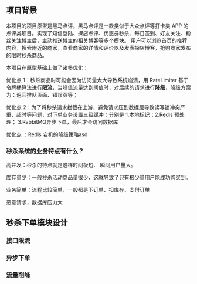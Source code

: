 ## 项目背景

本项目的项目原型是黑马点评，黑马点评是一款类似于大众点评等打卡类 APP 的点评类项目。实现了短信登陆、探店点评、优惠券秒杀、每日签到、好友关注、粉丝关注博主后，主动推送博主的相关博客等多个模块。 用户可以浏览首页的推荐内容，搜索附近的商家，查看商家的详情和评价以及发表探店博客，抢购商家发布的限时秒杀商品。

本项目在原型基础上做了诸多优化：

优化点 1：秒杀商品时可能会因为访问量太大导致系统崩溃，用 RateLimiter 基于令牌桶算法进行**限流**，当峰值流量达到阈值时，对后续的请求进行**降级**，降级方案为：返回排队页面、错误页等；

优化点 2：为了将秒杀请求拦截在上游，避免请求压到数据层导致读写锁冲突严重、超时等问题，对下单业务设置三级缓冲：分别是 1.本地标记；2.Redis 预处理； 3.RabbitMQ异步下单，最后才会访问数据库

优化点 ：Redis 宕机的降级策略asd



### 秒杀系统的业务特点有什么？

高并发：秒杀的特点就是这样时间极短、 瞬间用户量大。

库存量少：一般秒杀活动商品量很少，这就导致了只有极少量用户能成功购买到。

业务简单：流程比较简单，一般都是下订单、扣库存、支付订单

恶意请求，数据库压力大



## 秒杀下单模块设计

### 接口限流

### 异步下单

### 流量削峰